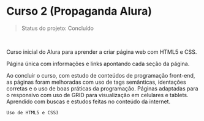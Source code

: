 # Curso 2 (Propaganda Alura)

> Status do projeto: Concluído
<br/>

<p>Curso inicial do Alura para aprender a criar página web com HTML5 e CSS.</P>

<p>Página única com informações e links apontando cada seção da página.</p> 

<p>Ao concluir o curso, com estudo de conteúdos de programação front-end, as páginas foram melhoradas com uso de tags semânticas, identações corretas e o uso de boas 
práticas da programação. Páginas adaptadas para o responsivo com uso de GRID para visualização em celulares e tablets. Aprendido com buscas e 
estudos feitas no conteúdo da internet.</p>

```
Uso de HTML5 e CSS3
```
